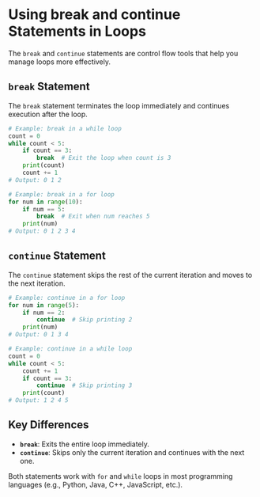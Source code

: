 # Using break and continue Statements in Loops

The `break` and `continue` statements are control flow tools that help you manage loops more effectively.

## `break` Statement

The `break` statement terminates the loop immediately and continues execution after the loop.

```python
# Example: break in a while loop
count = 0
while count < 5:
    if count == 3:
        break  # Exit the loop when count is 3
    print(count)
    count += 1
# Output: 0 1 2
```

```python
# Example: break in a for loop
for num in range(10):
    if num == 5:
        break  # Exit when num reaches 5
    print(num)
# Output: 0 1 2 3 4
```

## `continue` Statement

The `continue` statement skips the rest of the current iteration and moves to the next iteration.

```python
# Example: continue in a for loop
for num in range(5):
    if num == 2:
        continue  # Skip printing 2
    print(num)
# Output: 0 1 3 4
```

```python
# Example: continue in a while loop
count = 0
while count < 5:
    count += 1
    if count == 3:
        continue  # Skip printing 3
    print(count)
# Output: 1 2 4 5
```

## Key Differences

- **`break`**: Exits the entire loop immediately.
- **`continue`**: Skips only the current iteration and continues with the next one.

Both statements work with `for` and `while` loops in most programming languages (e.g., Python, Java, C++, JavaScript, etc.).
